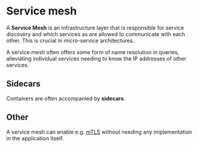 # Service mesh

A **Service Mesh** is an infrastructure layer that is responsible for service
discovery and which services as are allowed to communicate with each other. This
is crucial in micro-service architectures.

A service mesh often offers some form of name resolution in queries, alleviating
individual services needing to know the IP addresses of other services.

## Sidecars

Containers are often accompanied by **sidecars**.

## Other

A service mesh can enable e.g.
[mTLS](../../network/protocols/tls/README.md#mtls) without needing any
implementation in the application itself.
